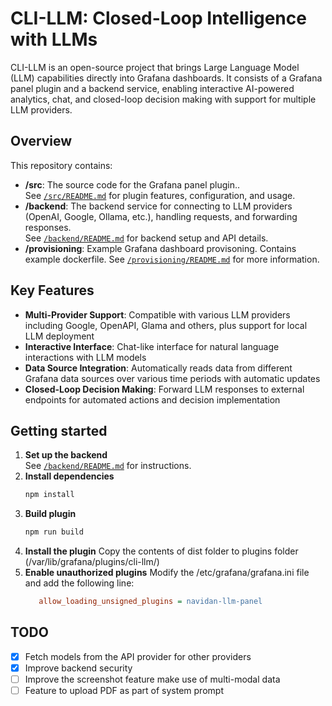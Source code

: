 # CLI-LLM: Closed-Loop Intelligence with LLMs 

CLI-LLM is an open-source project that brings Large Language Model (LLM) capabilities directly into Grafana dashboards. It consists of a Grafana panel plugin and a backend service, enabling interactive AI-powered analytics, chat, and closed-loop decision making with support for multiple LLM providers.


## Overview

This repository contains:

- **/src**: The source code for the Grafana panel plugin..  
  See [`/src/README.md`](./src/README.md) for plugin features, configuration, and usage.
- **/backend**: The backend service for connecting to LLM providers (OpenAI, Google, Ollama, etc.), handling requests, and forwarding responses.  
  See [`/backend/README.md`](./backend/README.md) for backend setup and API details.
- **/provisioning**: Example Grafana dashboard provisoning. Contains example dockerfile. 
  See [`/provisioning/README.md`](./provisioning/README.md) for more information.

## Key Features

- **Multi-Provider Support**: Compatible with various LLM providers including Google, OpenAPI, Glama and others, plus support for local LLM deployment
- **Interactive Interface**: Chat-like interface for natural language interactions with LLM models
- **Data Source Integration**: Automatically reads data from different Grafana data sources over various time periods with automatic updates
- **Closed-Loop Decision Making**: Forward LLM responses to external endpoints for automated actions and decision implementation

## Getting started

1. **Set up the backend**  
   See [`/backend/README.md`](./backend/README.md) for instructions.
2. **Install dependencies**
   ```bash
   npm install
   ```
3. **Build plugin**
   ```bash
   npm run build
   ```
4. **Install the plugin**
   Copy the contents of dist folder to plugins folder (/var/lib/grafana/plugins/cli-llm/)
5. **Enable unauthorized plugins**
   Modify the /etc/grafana/grafana.ini file and add the following line:
   ```ini
      allow_loading_unsigned_plugins = navidan-llm-panel
   ```

## TODO

- [x] Fetch models from the API provider for other providers
- [x] Improve backend security
- [ ] Improve the screenshot feature make use of multi-modal data
- [ ] Feature to upload PDF as part of system prompt
